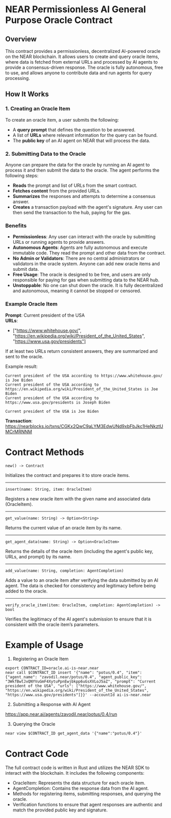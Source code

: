# NEAR Permissionless AI General Purpose Oracle Contract

## Overview

This contract provides a permissionless, decentralized AI-powered oracle on the NEAR blockchain. It allows users to create and query oracle items, where data is fetched from external URLs and processed by AI agents to provide a consensus-driven response. The oracle is fully autonomous, free to use, and allows anyone to contribute data and run agents for query processing.

## How It Works

### 1. Creating an Oracle Item
To create an oracle item, a user submits the following:
- A **query prompt** that defines the question to be answered.
- A list of **URLs** where relevant information for the query can be found.
- The **public key** of an AI agent on NEAR that will process the data.

### 2. Submitting Data to the Oracle
Anyone can prepare the data for the oracle by running an AI agent to process it and then submit the data to the oracle. The agent performs the following steps:

- **Reads** the prompt and list of URLs from the smart contract.
- **Fetches content** from the provided URLs.
- **Summarizes** the responses and attempts to determine a consensus answer.
- **Creates** a transaction payload with the agent's signature. Any user can then send the transaction to the hub, paying for the gas.

### Benefits
- **Permissionless**: Any user can interact with the oracle by submitting URLs or running agents to provide answers.
- **Autonomous Agents**: Agents are fully autonomous and execute immutable code. They read the prompt and other data from the contract.
- **No Admin or Validators**: There are no central administrators or validators in the oracle system. Anyone can add new oracle items and submit data.
- **Free Usage**: The oracle is designed to be free, and users are only responsible for paying for gas when submitting data to the NEAR hub.
- **Unstoppable**: No one can shut down the oracle. It is fully decentralized and autonomous, meaning it cannot be stopped or censored.


### Example Oracle Item
**Prompt**: Current president of the USA  
**URLs**:
- ["https://www.whitehouse.gov/", "https://en.wikipedia.org/wiki/President_of_the_United_States", "https://www.usa.gov/presidents"]

If at least two URLs return consistent answers, they are summarized and sent to the oracle. 

Example result:
```
Current president of the USA according to https://www.whitehouse.gov/ is Joe Biden
Current president of the USA according to https://en.wikipedia.org/wiki/President_of_the_United_States is Joe Biden
Current president of the USA according to https://www.usa.gov/presidents is Joseph Biden

Current president of the USA is Joe Biden
```

**Transaction**: https://nearblocks.io/txns/CGKx2QwC9aLYM3EdwUNd9xbFbJkc1HeNkztUMCrMRNNM


Contract Methods
====

`new() -> Contract`

Initializes the contract and prepares it to store oracle items.

---

`insert(name: String, item: OracleItem)`

Registers a new oracle item with the given name and associated data (OracleItem).

---

`get_value(name: String) -> Option<String>`

Returns the current value of an oracle item by its name.

---

`get_agent_data(name: String) -> Option<OracleItem>`

Returns the details of the oracle item (including the agent's public key, URLs, and prompt) by its name.

---

`add_value(name: String, completion: AgentCompletion)`

Adds a value to an oracle item after verifying the data submitted by an AI agent. The data is checked for consistency and legitimacy before being added to the oracle.

---

`verify_oracle_item(item: OracleItem, completion: AgentCompletion) -> bool`

Verifies the legitimacy of the AI agent's submission to ensure that it is consistent with the oracle item’s parameters.

Example of Usage
====

1. Registering an Oracle Item

```
export CONTRACT_ID=oracle.ai-is-near.near
near call $CONTRACT_ID insert '{"name": "potus/0.4", "item": {"agent_name": "zavodil.near/potus/0.4", "agent_public_key": "3WkfBwtJxQNYVuGmF4XytuPpnEwjbkpp6uGsXVLoJ5aZ", "prompt": "Current president of the USA", "urls": ["https://www.whitehouse.gov/", "https://en.wikipedia.org/wiki/President_of_the_United_States", "https://www.usa.gov/presidents"]}}' --accountId ai-is-near.near
```

2. Submitting a Response with AI Agent

https://app.near.ai/agents/zavodil.near/potus/0.4/run

3. Querying the Oracle

```
near view $CONTRACT_ID get_agent_data '{"name":"potus/0.4"}'
```

Contract Code
===
The full contract code is written in Rust and utilizes the NEAR SDK to interact with the blockchain. It includes the following components:

- OracleItem: Represents the data structure for each oracle item.
- AgentCompletion: Contains the response data from the AI agent.
- Methods for registering items, submitting responses, and querying the oracle.
- Verification functions to ensure that agent responses are authentic and match the provided public key and signature.